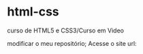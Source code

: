 # html-css
 curso de HTML5 e CSS3/Curso em Video

 modificar o meu repositório;
 Acesse o site url:<a href="https://gabri3lcorreia.github.io/html-css2/exerc%C3%ADcios/ex001/index.html">
